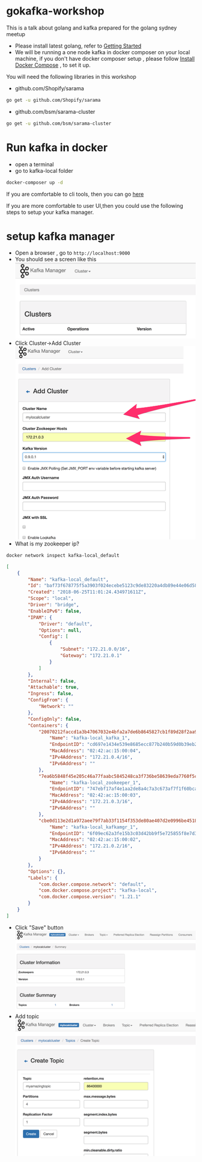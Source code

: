 # gokafka-workshop

This is a talk about golang and kafka prepared for the golang sydney meetup 

* Please install latest golang, refer to [Getting Started](https://golang.org/doc/install)
* We will be running a one node kafka in docker composer on your local machine, if you don't have docker composer setup , please follow [Install Docker Compose](https://docs.docker.com/compose/install/) , to set it up.

You will need the following libraries in this workshop
* github.com/Shopify/sarama
```bash
go get -u github.com/Shopify/sarama
```
* github.com/bsm/sarama-cluster
```bash
go get -u github.com/bsm/sarama-cluster
```

# Run kafka in docker
* open a terminal
* go to kafka-local folder
```bash
docker-composer up -d
```
If you are comfortable to cli tools, then you can go [here](http://kafka.apache.org/downloads.html)

If you are more comfortable to user UI,then you could use the following steps to setup your kafka manager. 

# setup kafka manager
* Open a browser  , go to `http://localhost:9000`
* You should see a screen like this
![](assets/Kafka_Manager.png)
* Click Cluster->Add Cluster
![](assets/Add_Cluster.png)
* What is my zookeeper ip?
```
docker network inspect kafka-local_default
```
```json
[
    {
        "Name": "kafka-local_default",
        "Id": "baf73f678775f5a3903f024ecebe5123c9de83220a4db89e44e06d585a579203",
        "Created": "2018-06-25T11:01:24.434971611Z",
        "Scope": "local",
        "Driver": "bridge",
        "EnableIPv6": false,
        "IPAM": {
            "Driver": "default",
            "Options": null,
            "Config": [
                {
                    "Subnet": "172.21.0.0/16",
                    "Gateway": "172.21.0.1"
                }
            ]
        },
        "Internal": false,
        "Attachable": true,
        "Ingress": false,
        "ConfigFrom": {
            "Network": ""
        },
        "ConfigOnly": false,
        "Containers": {
            "20070212faccd1a3b47067032e4bfa2a7de6b8645827cb1f89d28f2aa9715314": {
                "Name": "kafka-local_kafka_1",
                "EndpointID": "cd697e1434e539e8685ecc877b240b59d0b39eb23ed1ad9ba51df36f4969cc8a",
                "MacAddress": "02:42:ac:15:00:04",
                "IPv4Address": "172.21.0.4/16",
                "IPv6Address": ""
            },
            "7ea6b5848f45e205c46a77faabc5845248ca3f736be58639eda7760f5c590b0f": {
                "Name": "kafka-local_zookeeper_1",
                "EndpointID": "747ebf17af4e1aa2de8a4c7a3c673af7f1f60bca4c9016959f5bfb92c25ac9bc",
                "MacAddress": "02:42:ac:15:00:03",
                "IPv4Address": "172.21.0.3/16",
                "IPv6Address": ""
            },
            "cbe0d113e2d1a972aee79f7ab33f1154f353de80ae407d2e0996be45187d6ad4": {
                "Name": "kafka-local_kafkamgr_1",
                "EndpointID": "6f09ec62a3fe15b3c03d42bb9f5e725855f8e7d3396f10c6993dcd7d4d67e445",
                "MacAddress": "02:42:ac:15:00:02",
                "IPv4Address": "172.21.0.2/16",
                "IPv6Address": ""
            }
        },
        "Options": {},
        "Labels": {
            "com.docker.compose.network": "default",
            "com.docker.compose.project": "kafka-local",
            "com.docker.compose.version": "1.21.1"
        }
    }
]
```
* Click "Save" button
![](assets/clusterinformation.png)
* Add topic
![](assets/Create_Topic.png)

